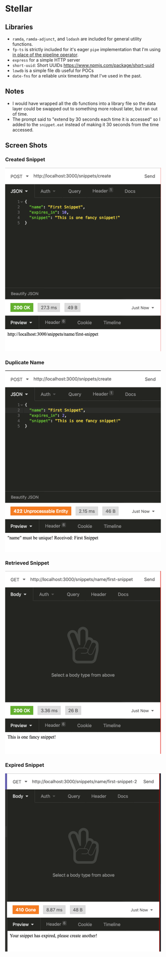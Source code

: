# Stellar

## Libraries

- `ramda`, `ramda-adjunct`, and `lodash` are included for general utility functions.
- `fp-ts` is strictly included for it's eager `pipe` implementation that I'm using [in place of the pipeline operator](https://developer.mozilla.org/en-US/docs/Web/JavaScript/Reference/Operators/Pipeline_operator).
- `express` for a simple HTTP server
- `short-uuid`: Short UUIDs https://www.npmjs.com/package/short-uuid
- `lowdb` is a simple file db useful for POCs
- `date-fns` for a reliable unix timestamp that I've used in the past.

## Notes

- I would have wrapped all the db functions into a library file so the data layer could be swapped out to something more robust later, but ran out of time.
- The prompt said to "extend by 30 seconds each time it is accessed" so I added to the `snippet.eat` instead of making it 30 seconds from the time accessed.

## Screen Shots

### Created Snippet

![](created-snippet.png)

### Duplicate Name

![](duplicate-name.png)

### Retrieved Snippet

![](snippet-url.png)

### Expired Snippet

![](expired-snippet.png)
